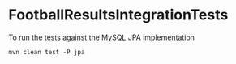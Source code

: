 # FootballResultsIntegrationTests

To run the tests against the MySQL JPA implementation

```
mvn clean test -P jpa
```
